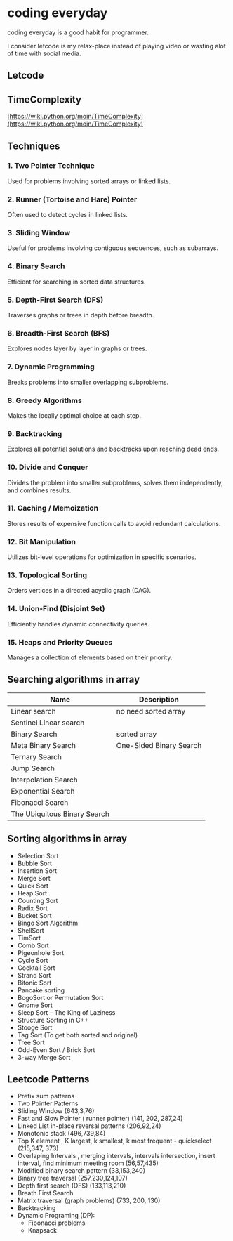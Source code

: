 # coding everyday

coding everyday is a good habit for programmer.

I consider letcode is my relax-place instead of playing video or wasting alot of time with social media.

## Letcode

## TimeComplexity

[https://wiki.python.org/moin/TimeComplexity](https://wiki.python.org/moin/TimeComplexity)

## Techniques

### 1. Two Pointer Technique

Used for problems involving sorted arrays or linked lists.

### 2. Runner (Tortoise and Hare) Pointer

Often used to detect cycles in linked lists.

### 3. Sliding Window

Useful for problems involving contiguous sequences, such as subarrays.

### 4. Binary Search

Efficient for searching in sorted data structures.

### 5. Depth-First Search (DFS)

Traverses graphs or trees in depth before breadth.

### 6. Breadth-First Search (BFS)

Explores nodes layer by layer in graphs or trees.

### 7. Dynamic Programming

Breaks problems into smaller overlapping subproblems.

### 8. Greedy Algorithms

Makes the locally optimal choice at each step.

### 9. Backtracking

Explores all potential solutions and backtracks upon reaching dead ends.

### 10. Divide and Conquer

Divides the problem into smaller subproblems, solves them independently, and combines results.

### 11. Caching / Memoization

Stores results of expensive function calls to avoid redundant calculations.

### 12. Bit Manipulation

Utilizes bit-level operations for optimization in specific scenarios.

### 13. Topological Sorting

Orders vertices in a directed acyclic graph (DAG).

### 14. Union-Find (Disjoint Set)

Efficiently handles dynamic connectivity queries.

### 15. Heaps and Priority Queues

Manages a collection of elements based on their priority.

## Searching algorithms in array

Name  | Description | 
----- | ----------- |
Linear search   | no need sorted array |
Sentinel Linear search   |
Binary Search   | sorted array
Meta Binary Search | One-Sided Binary Search
Ternary Search |
Jump Search  | 
Interpolation Search |
Exponential Search |
Fibonacci Search |
The Ubiquitous Binary Search | 

## Sorting algorithms in array

- Selection Sort
- Bubble Sort
- Insertion Sort
- Merge Sort
- Quick Sort
- Heap Sort
- Counting Sort
- Radix Sort
- Bucket Sort
- Bingo Sort Algorithm
- ShellSort
- TimSort
- Comb Sort
- Pigeonhole Sort
- Cycle Sort
- Cocktail Sort
- Strand Sort
- Bitonic Sort
- Pancake sorting
- BogoSort or Permutation Sort
- Gnome Sort
- Sleep Sort – The King of Laziness
- Structure Sorting in C++
- Stooge Sort
- Tag Sort (To get both sorted and original)
- Tree Sort
- Odd-Even Sort / Brick Sort
- 3-way Merge Sort


## Leetcode Patterns

- Prefix sum patterns
- Two Pointer Patterns
- Sliding Window (643,3,76)
- Fast and Slow Pointer ( runner pointer) (141, 202, 287,24)
- Linked List in-place reversal patterns (206,92,24)
- Monotonic stack (496,739,84)
- Top K element , K largest, k smallest, k most frequent - quickselect (215,347, 373)
- Overlaping Intervals , merging intervals, intervals intersection, insert interval, find minimum meeting room (56,57,435)
- Modified binary search  pattern (33,153,240)
- Binary tree traversal (257,230,124,107)
- Depth first search (DFS) (133,113,210)
- Breath First Search
- Matrix traversal (graph problems) (733, 200, 130)
- Backtracking
- Dynamic Programing (DP):
    - Fibonacci problems
    - Knapsack